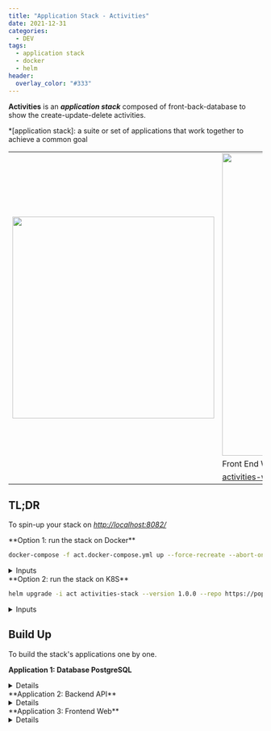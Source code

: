 ```yaml
---
title: "Application Stack - Activities"
date: 2021-12-31
categories:
  - DEV
tags:
  - application stack
  - docker
  - helm
header:
  overlay_color: "#333"
---
```


**Activities** is an ***application stack*** composed of front-back-database to show the create-update-delete activities.

*[application stack]: a suite or set of applications that work together to achieve a common goal

<table>
<tbody>
  <tr>
    <td colspan="1" rowspan="3"><img src="{{ site.url }}{{ site.baseurl }}/assets/activities/activities.gif"    width="400"></td>
    <td colspan="3" rowspan="1"><img src="{{ site.url }}{{ site.baseurl }}/assets/activities/architecture.png"  width="600"></td>
  </tr>
  <tr>
    <td>Front End Web</td>
    <td>Back End API</td>
    <td>Database</td>
  </tr>
  <tr>
    <td><a href="https://github.com/niehaitao/activities-web">activities-web</a></td>
    <td><a href="https://github.com/niehaitao/activities-api">activities-api</a></td>
    <td><a href="https://hub.docker.com/_/postgres"          >activities-db</a></td>
  </tr>
</tbody>
</table>

## TL;DR

To spin-up your stack on _[http://localhost:8082/](http://localhost:8082/)_


<div class="notice--primary" markdown="1">
**Option 1: run the stack on Docker**

```bash
docker-compose -f act.docker-compose.yml up --force-recreate --abort-on-container-exit --build
```

<details><summary>Inputs</summary>
  <script src="https://gist.github.com/niehaitao/7e6937c01abce64c41a1c5b7dd299983.js"></script>
</details>

</div>

<div class="notice--primary" markdown="1">
**Option 2: run the stack on K8S**

```bash
helm upgrade -i act activities-stack --version 1.0.0 --repo https://pop-cloud.github.io/helm-charts -f act.helm-chart.values.yaml
```

<details><summary>Inputs</summary>
  <script src="https://gist.github.com/niehaitao/689e05e308d3fbb49e5174b748b38612.js"></script>
</details>

</div>



## Build Up

To build the stack's applications one by one.

<div class="notice--primary" markdown="1">

**Application 1: Database PostgreSQL**
<details>
  <script src="https://gist.github.com/niehaitao/bca401f91b3d1169b71096f1bc4510cc.js"></script>
</details>
</div>

<div class="notice--primary" markdown="1">
**Application 2: Backend API**
<details>
  <script src="https://gist.github.com/niehaitao/170d72027606c3a906bf63eec8055c50.js"></script>
</details>
</div>

<div class="notice--primary" markdown="1">
**Application 3: Frontend Web**
<details>
  <script src="https://gist.github.com/niehaitao/e2bcd90eaa74231312324b7213533f26.js"></script>
</details>
</div>
